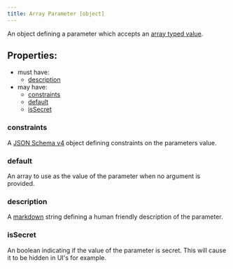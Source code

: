 ```yaml
---
title: Array Parameter [object]
---
```


An object defining a parameter which accepts an [array typed value](../../../../types/array).

## Properties:
- must have:
  - [description](#description)
- may have:
  - [constraints](#constraints)
  - [default](#default)
  - [isSecret](#issecret)

### constraints
A [JSON Schema v4](https://tools.ietf.org/html/draft-wright-json-schema-00) object defining constraints on the parameters value.

### default
An array to use as the value of the parameter when no argument is provided.

### description
A [markdown](../markdown) string defining a human friendly description of the parameter.

### isSecret
An boolean indicating if the value of the parameter is secret. This will cause it to be hidden in UI's for example. 